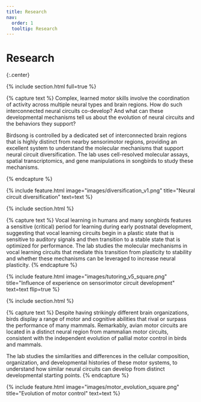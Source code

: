 ```yaml
---
title: Research
nav:
  order: 1
  tooltip: Research
---
```


# Research
{:.center}

{% include section.html full=true %}

{% capture text %}
Complex, learned motor skills involve the coordination of activity across multiple neural types and brain regions. How do such interconnected neural circuits co-develop? And what can these developmental mechanisms tell us about the evolution of neural circuits and the behaviors they support?

Birdsong is controlled by a dedicated set of interconnected brain regions that is highly distinct from nearby sensorimotor regions, providing an excellent system to understand the molecular mechanisms that support neural circuit diversification. The lab uses cell-resolved molecular assays, spatial transcriptomics, and gene manipulations in songbirds to study these mechanisms.

{% endcapture %}

{%
  include feature.html
  image="images/diversification_v1.png"
  title="Neural circuit diversification"
  text=text
%}

{% include section.html %}

{% capture text %}
Vocal learning in humans and many songbirds features a sensitive (critical) period for learning during early postnatal development, suggesting that vocal learning circuits begin in a plastic state that is sensitive to auditory signals and then transition to a stable state that is optimized for performance. The lab studies the molecular mechanisms in vocal learning circuits that mediate this transition from plasticity to stability and whether these mechanisms can be leveraged to increase neural plasticity.
{% endcapture %}

{%
  include feature.html
  image="images/tutoring_v5_square.png"
  title="Influence of experience on sensorimotor circuit development"
  text=text
  flip=true
%}


{% include section.html %}

{% capture text %}
Despite having strikingly different brain organizations, birds display a range of motor and cognitive abilities that rival or surpass the performance of many mammals. Remarkably, avian motor circuits are located in a distinct neural region from mammalian motor circuits, consistent with the independent evolution of pallial motor control in birds and mammals.

The lab studies the similarities and differences in the cellular composition, organization, and developmental histories of these motor systems, to understand how similar neural circuits can develop from distinct developmental starting points.
{% endcapture %}

{%
  include feature.html
  image="images/motor_evolution_square.png"
  title="Evolution of motor control"
  text=text
%}